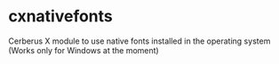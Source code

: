# cxnativefonts
Cerberus X module to use native fonts installed in the operating system (Works only for Windows at the moment)
